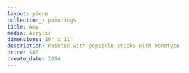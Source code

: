 ```yaml
---
layout: piece
collection_: paintings
title: Amy
media: Acrylic
dimensions: 10" x 11"
description: Painted with popsicle sticks with monotype.
price: $80
create_date: 2014
---
```

